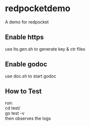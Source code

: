 # redpocketdemo
A demo for redpocket

## Enable https
use lts.gen.sh to generate key & ctr files

## Enable godoc
use doc.sh to start godoc

## How to Test
run:  
	cd test/  
	go test -v  
then observes the logs
